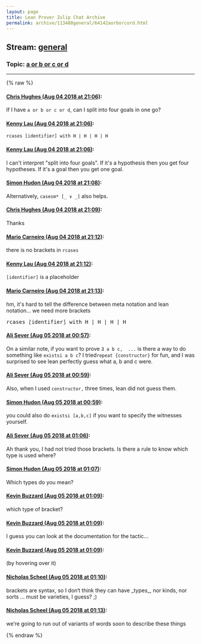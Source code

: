 ```yaml
---
layout: page
title: Lean Prover Zulip Chat Archive 
permalink: archive/113488general/64142aorborcord.html
---
```


## Stream: [general](index.html)
### Topic: [a or b or c or d](64142aorborcord.html)

---


{% raw %}
#### [ Chris Hughes (Aug 04 2018 at 21:06)](https://leanprover.zulipchat.com/#narrow/stream/113488-general/topic/a%20or%20b%20or%20c%20or%20d/near/130900638):
<p>If I have <code>a or b or c or d</code>, can I split into four goals in one go?</p>

#### [ Kenny Lau (Aug 04 2018 at 21:06)](https://leanprover.zulipchat.com/#narrow/stream/113488-general/topic/a%20or%20b%20or%20c%20or%20d/near/130900640):
<p><code>rcases [identifier] with H | H | H | H</code></p>

#### [ Kenny Lau (Aug 04 2018 at 21:06)](https://leanprover.zulipchat.com/#narrow/stream/113488-general/topic/a%20or%20b%20or%20c%20or%20d/near/130900647):
<p>I can't interpret "split into four goals". If it's a hypothesis then you get four hypotheses. If it's a goal then you get one goal.</p>

#### [ Simon Hudon (Aug 04 2018 at 21:08)](https://leanprover.zulipchat.com/#narrow/stream/113488-general/topic/a%20or%20b%20or%20c%20or%20d/near/130900700):
<p>Alternatively, <code>casesm* [_ ∨ _]</code> also helps.</p>

#### [ Chris Hughes (Aug 04 2018 at 21:09)](https://leanprover.zulipchat.com/#narrow/stream/113488-general/topic/a%20or%20b%20or%20c%20or%20d/near/130900707):
<p>Thanks</p>

#### [ Mario Carneiro (Aug 04 2018 at 21:12)](https://leanprover.zulipchat.com/#narrow/stream/113488-general/topic/a%20or%20b%20or%20c%20or%20d/near/130900812):
<p>there is no brackets in <code>rcases</code></p>

#### [ Kenny Lau (Aug 04 2018 at 21:12)](https://leanprover.zulipchat.com/#narrow/stream/113488-general/topic/a%20or%20b%20or%20c%20or%20d/near/130900816):
<p><code>[identifier]</code> is a placeholder</p>

#### [ Mario Carneiro (Aug 04 2018 at 21:13)](https://leanprover.zulipchat.com/#narrow/stream/113488-general/topic/a%20or%20b%20or%20c%20or%20d/near/130900836):
<p>hm, it's hard to tell the difference between meta notation and lean notation... we need more brackets</p>
<div class="codehilite"><pre><span></span>rcases ⟅identifier⟆ with H | H | H | H
</pre></div>

#### [ Ali Sever (Aug 05 2018 at 00:57)](https://leanprover.zulipchat.com/#narrow/stream/113488-general/topic/a%20or%20b%20or%20c%20or%20d/near/130906775):
<p>On a similar note, if you want to prove <code>∃ a b c,  ...</code> is there a way to do something like <code>existsi a b c</code>? I tried<code>repeat {constructor}</code> for fun, and I was surprised to see lean perfectly guess what a, b and c were.</p>

#### [ Ali Sever (Aug 05 2018 at 00:59)](https://leanprover.zulipchat.com/#narrow/stream/113488-general/topic/a%20or%20b%20or%20c%20or%20d/near/130906828):
<p>Also, when I used <code>constructor,</code> three times, lean did not guess them.</p>

#### [ Simon Hudon (Aug 05 2018 at 00:59)](https://leanprover.zulipchat.com/#narrow/stream/113488-general/topic/a%20or%20b%20or%20c%20or%20d/near/130906831):
<p>you could also do <code>existsi [a,b,c]</code> if you want to specify the witnesses yourself.</p>

#### [ Ali Sever (Aug 05 2018 at 01:06)](https://leanprover.zulipchat.com/#narrow/stream/113488-general/topic/a%20or%20b%20or%20c%20or%20d/near/130907028):
<p>Ah thank you, I had not tried those brackets. Is there a rule to know which type is used where?</p>

#### [ Simon Hudon (Aug 05 2018 at 01:07)](https://leanprover.zulipchat.com/#narrow/stream/113488-general/topic/a%20or%20b%20or%20c%20or%20d/near/130907038):
<p>Which types do you mean?</p>

#### [ Kevin Buzzard (Aug 05 2018 at 01:09)](https://leanprover.zulipchat.com/#narrow/stream/113488-general/topic/a%20or%20b%20or%20c%20or%20d/near/130907080):
<p>which type of bracket?</p>

#### [ Kevin Buzzard (Aug 05 2018 at 01:09)](https://leanprover.zulipchat.com/#narrow/stream/113488-general/topic/a%20or%20b%20or%20c%20or%20d/near/130907085):
<p>I guess you can look at the documentation for the tactic...</p>

#### [ Kevin Buzzard (Aug 05 2018 at 01:09)](https://leanprover.zulipchat.com/#narrow/stream/113488-general/topic/a%20or%20b%20or%20c%20or%20d/near/130907087):
<p>(by hovering over it)</p>

#### [ Nicholas Scheel (Aug 05 2018 at 01:10)](https://leanprover.zulipchat.com/#narrow/stream/113488-general/topic/a%20or%20b%20or%20c%20or%20d/near/130907138):
<p>brackets are syntax, so I don‘t think they can have _types_, nor kinds, nor sorts ... must be varieties, I guess? ;)</p>

#### [ Nicholas Scheel (Aug 05 2018 at 01:13)](https://leanprover.zulipchat.com/#narrow/stream/113488-general/topic/a%20or%20b%20or%20c%20or%20d/near/130907192):
<p>we’re going to run out of variants of words soon to describe these things</p>


{% endraw %}
